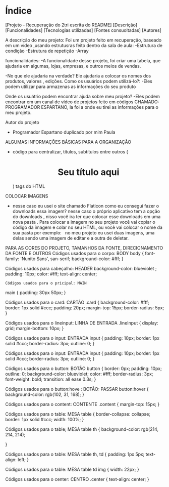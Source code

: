 # Índice

[Projeto - Recuperação do 2tri escrita do README]
[Descrição]
[Funcionalidades]
[Tecnologias utilizadas]
[Fontes consuoltadas]
[Autores]


A descrição do meu projeto:
 Foi um projeto feito em recuperação, baseado em um vídeo ,usando estrutusras feito dentro da sala de aula:
 -Estrutura de condição
 -Estrutura de repetição
 -Array

 funcionalidades:
 -A funcionalidade desse projeto, foi criar uma tabela, que ajudaria em algumas, lojas, empresas, e outros meios de vendas.

 -No que ele ajudaria na verdade?
 Ele ajudaria a colocar os nomes dos produtos, valores , edições.
 Como os usuários podem utilizá-lo?:
 -Eles podem utilizar para armazenas as informações do seu produto

 Onde os usuátrio podem encontrar ajuda sobre meu projeto?
 -Eles podem encontrar em um canal de vídeo de projetos feito em códigos CHAMADO: PROGRAMADOR ESPARTANO, la foi a onde eu tirei as informações para o meu projeto.

 Autor do projeto
 - Programador Espartano
 duplicado por mim Paula

ALGUMAS INFORMAÇÕES BÁSICAS PARA A ORGANIZAÇÃO
- código para centralizar, títulos, subtítulos entre outros 
(<h1 align="center"> Seu título aqui </h1>) tags do HTML

COLOCAR IMAGENS
- nesse caso eu usei o site chamado Flaticon
como eu consegui fazer o downloads essa imagem?
nesse caso o próprio aplicativo tem a opção do downloads , nisso você ira ter que colocar esse downloads em uma nova pasta .
Para colocar a imagem no seu projeto você vai copiar o código da imagem e colar no seu HTML, ou você vai colocar o nome da sua pasta por exemplo:
<img src="editar.png" alt=""> <img src="botao-apagar.png" alt="">
no meu projeto eu usei duas imagens, uma delas sendo uma imagem de editar e a outra de deletar.

PARA AS CORES DO PROJETO, TAMANHOS DA FONTE, DIRECIONAMENTO DA FONTE E OUTROS
 Códigos usados para o corpo: BODY
 body {
    font-family: 'Nunito Sans', san-serif;
    background-color: #fff;
}

 Códigos usados para cabeçalho: HEADER
  background-color: blueviolet ;
    padding: 10px;
    color: #fff;
    text-align: center;

    Códigos usados para o pricipal: MAIN
main {
    padding: 30px 50px;
}

Códigos usados para o card: CARTÃO
.card {
    background-color: #fff;
    border: 1px solid #ccc;
    padding: 20px;
    margin-top: 15px;
    border-radius: 5px;
}

Códigos usados para o lineinput: LINHA DE ENTRADA
.lineInput {
    display: grid;
    margin-bottom: 10px;
}

Códigos usados para o input: ENTRADA
input {
    padding: 10px;
    border: 1px solid #ccc;
    border-radius: 3px;
    outline: 0;
}

Códigos usados para o input: ENTRADA
input {
    padding: 10px;
    border: 1px solid #ccc;
    border-radius: 3px;
    outline: 0;
}

Códigos usados para o button: BOTÃO
button {
    border: 0px;
    padding: 10px;
    outline: 0;
    background-color: blueviolet;
    color: #fff;
    border-radius: 3px;
    font-weight: bold;
    transition: all ease 0.3s;
}

Códigos usados para o button:hove : BOTÃO: PASSAR
button:hover {
    background-color: rgb(102, 31, 168);
}

Códigos usados para o content: CONTENTE
.content {
    margin-top: 15px;
}

Códigos usados para o table: MESA 
table {
    border-collapse: collapse;
    border: 1px solid #ccc;
    width: 100%;
}

Códigos usados para o table; MESA
table th {
    background-color: rgb(214, 214, 214);
    
}

Códigos usados para o table: MESA
table th, td {
    padding: 1px 5px;
    text-align: left;
}

Códigos usados para o table: MESA
table td img {
    width: 22px;
}

Códigos usados para o center: CENTRO
.center {
    text-align: center;
}




